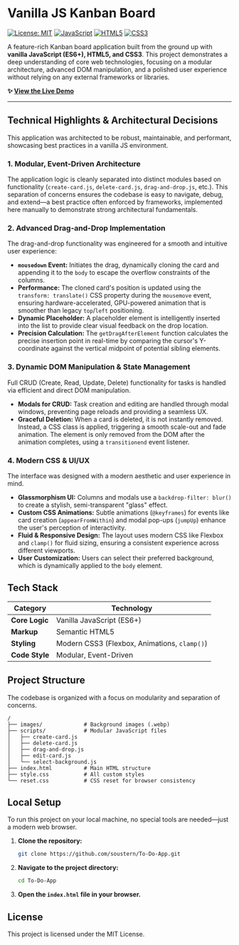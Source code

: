 # Vanilla JS Kanban Board

[![License: MIT](https://img.shields.io/badge/License-MIT-yellow.svg)](https://opensource.org/licenses/MIT)
[![JavaScript](https://img.shields.io/badge/JavaScript-ES6+-yellow?logo=javascript)](https://developer.mozilla.org/en-US/docs/Web/JavaScript)
[![HTML5](https://img.shields.io/badge/HTML5-orange?logo=html5)](https://developer.mozilla.org/en-US/docs/Web/Guide/HTML/HTML5)
[![CSS3](https://img.shields.io/badge/CSS3-blue?logo=css3)](https://developer.mozilla.org/en-US/docs/Web/CSS)

A feature-rich Kanban board application built from the ground up with **vanilla JavaScript (ES6+), HTML5, and CSS3**. This project demonstrates a deep understanding of core web technologies, focusing on a modular architecture, advanced DOM manipulation, and a polished user experience without relying on any external frameworks or libraries.

**✨ [View the Live Demo](https://soustern.github.io/To-Do-App/)**

---

## Technical Highlights & Architectural Decisions

This application was architected to be robust, maintainable, and performant, showcasing best practices in a vanilla JS environment.

### 1. Modular, Event-Driven Architecture
The application logic is cleanly separated into distinct modules based on functionality (`create-card.js`, `delete-card.js`, `drag-and-drop.js`, etc.). This separation of concerns ensures the codebase is easy to navigate, debug, and extend—a best practice often enforced by frameworks, implemented here manually to demonstrate strong architectural fundamentals.

### 2. Advanced Drag-and-Drop Implementation
The drag-and-drop functionality was engineered for a smooth and intuitive user experience:
- **`mousedown` Event:** Initiates the drag, dynamically cloning the card and appending it to the `body` to escape the overflow constraints of the columns.
- **Performance:** The cloned card's position is updated using the `transform: translate()` CSS property during the `mousemove` event, ensuring hardware-accelerated, GPU-powered animation that is smoother than legacy `top`/`left` positioning.
- **Dynamic Placeholder:** A placeholder element is intelligently inserted into the list to provide clear visual feedback on the drop location.
- **Precision Calculation:** The `getDragAfterElement` function calculates the precise insertion point in real-time by comparing the cursor's Y-coordinate against the vertical midpoint of potential sibling elements.

### 3. Dynamic DOM Manipulation & State Management
Full CRUD (Create, Read, Update, Delete) functionality for tasks is handled via efficient and direct DOM manipulation.
- **Modals for CRUD:** Task creation and editing are handled through modal windows, preventing page reloads and providing a seamless UX.
- **Graceful Deletion:** When a card is deleted, it is not instantly removed. Instead, a CSS class is applied, triggering a smooth scale-out and fade animation. The element is only removed from the DOM after the animation completes, using a `transitionend` event listener.

### 4. Modern CSS & UI/UX
The interface was designed with a modern aesthetic and user experience in mind.
- **Glassmorphism UI:** Columns and modals use a `backdrop-filter: blur()` to create a stylish, semi-transparent "glass" effect.
- **Custom CSS Animations:** Subtle animations (`@keyframes`) for events like card creation (`appearFromWithin`) and modal pop-ups (`jumpUp`) enhance the user's perception of interactivity.
- **Fluid & Responsive Design:** The layout uses modern CSS like Flexbox and `clamp()` for fluid sizing, ensuring a consistent experience across different viewports.
- **User Customization:** Users can select their preferred background, which is dynamically applied to the `body` element.

## Tech Stack

| Category      | Technology                                    |
|---------------|-----------------------------------------------|
| **Core Logic**| Vanilla JavaScript (ES6+)                     |
| **Markup**    | Semantic HTML5                                |
| **Styling**   | Modern CSS3 (Flexbox, Animations, `clamp()`) |
| **Code Style**| Modular, Event-Driven                         |

## Project Structure

The codebase is organized with a focus on modularity and separation of concerns.

```
/
├── images/             # Background images (.webp)
├── scripts/            # Modular JavaScript files
│   ├── create-card.js
│   ├── delete-card.js
│   ├── drag-and-drop.js
│   ├── edit-card.js
│   └── select-background.js
├── index.html          # Main HTML structure
├── style.css           # All custom styles
└── reset.css           # CSS reset for browser consistency
```

## Local Setup

To run this project on your local machine, no special tools are needed—just a modern web browser.

1.  **Clone the repository:**
    ```bash
    git clone https://github.com/soustern/To-Do-App.git
    ```
2.  **Navigate to the project directory:**
    ```bash
    cd To-Do-App
    ```
3.  **Open the `index.html` file in your browser.**

## License

This project is licensed under the MIT License.
